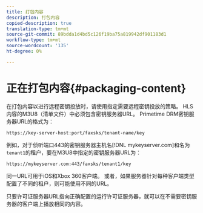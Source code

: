 ```yaml
---
title: 打包内容
description: 打包内容
copied-description: true
translation-type: tm+mt
source-git-commit: 89bdda1d4bd5c126f19ba75a819942df901183d1
workflow-type: tm+mt
source-wordcount: '135'
ht-degree: 0%

---
```



# 正在打包内容{#packaging-content}

在打包内容以进行远程密钥投放时，请使用指定需要远程密钥投放的策略。 HLS内容的M3U8（清单文件）中必须包含密钥服务器URL。 Primetime DRM密钥服务器URL的格式为：

```
https://key-server-host:port/faxsks/tenant-name/key
```

例如，对于侦听端口443的密钥服务器主机名[!DNL mykeyserver.com]和名为`tenant1`的租户，要在M3U8中指定的密钥服务器URL为：

```
https://mykeyserver.com:443/faxsks/tenant1/key
```

同一URL可用于iOS和Xbox 360客户端。 或者，如果服务器针对每种客户端类型配置了不同的租户，则可能使用不同的URL。

只要许可证服务器URL指向正确配置的运行许可证服务器，就可以在不需要密钥服务器的客户端上播放相同的内容。
